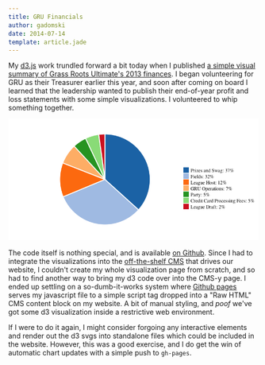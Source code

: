 ```yaml
---
title: GRU Financials
author: gadomski
date: 2014-07-14
template: article.jade
---
```


My [d3.js](http://d3js.org/) work trundled forward a bit today when I published [a simple visual summary of Grass Roots Ultimate's 2013 finances](http://gru.org/about/financials).
I began volunteering for GRU as their Treasurer earlier this year, and soon after coming on board I learned that the leadership wanted to publish their end-of-year profit and loss statements with some simple visualizations.
I volunteered to whip something together.

![League breakdown](league-breakdown.png)

<span class="more"></span>

The code itself is nothing special, and is available [on Github](https://github.com/gadomski/gru.org-scripts/blob/master/contents/js/financials.js).
Since I had to integrate the visualizations into the [off-the-shelf CMS](http://ultimatecentral.com/) that drives our website, I couldn't create my whole visualization page from scratch, and so had to find another way to bring my d3 code over into the CMS-y page.
I ended up settling on a so-dumb-it-works system where [Github pages](http://gadomski.github.io/gru.org-scripts/js/financials.js) serves my javascript file to a simple script tag dropped into a "Raw HTML" CMS content block on my website.
A bit of manual styling, and *poof* we've got some d3 visualization inside a restrictive web environment.

If I were to do it again, I might consider forgoing any interactive elements and render out the d3 svgs into standalone files which could be included in the website.
However, this was a good exercise, and I do get the win of automatic chart updates with a simple push to `gh-pages`.
